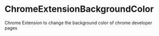 # ChromeExtensionBackgroundColor
Chrome Extension to change the background color of chrome developer pages
